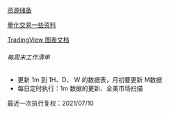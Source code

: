 

[资源储备](科技/金融项目/资源.md)

[量化交易一些资料](经济/股市/量化交易/)

[TradingView 图表文档](https://zlq4863947.gitbook.io/tradingview/home)

###### 每周末工作清单

- 更新 1m 到 1H、D、 W 的数据表，月初要更新 M数据
- 每日定时执行：1m 数据的更新、全美市场扫描

最近一次执行复权：2021/07/10